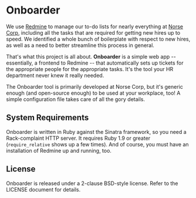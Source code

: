# Onboarder

We use [Redmine][] to manage our to-do lists for nearly everything at [Norse
Corp][], including all the tasks that are required for getting new hires up
to speed. We identified a whole bunch of boilerplate with respect to new
hires, as well as a need to better streamline this process in general.

That's what this project is all about. **Onboarder** is a simple web app --
essentially, a frontend to Redmine -- that automatically sets up tickets for
the appropriate people for the appropriate tasks. It's the tool your HR
department never knew it really needed.

The Onboarder tool is primarily developed at Norse Corp, but it's generic
enough (and open-source enough) to be used at your workplace, too! A simple
configuration file takes care of all the gory details.


## System Requirements

Onboarder is written in Ruby against the Sinatra framework, so you need a
Rack-complaint HTTP server. It requires Ruby 1.9 or greater
(`require_relative` shows up a few times). And of course, you must have an
installation of Redmine up and running, too.


## License

Onboarder is released under a 2-clause BSD-style license. Refer to the
LICENSE document for details.


[Redmine]: http://redmine.org
[Norse Corp]: https://norse-corp.com
